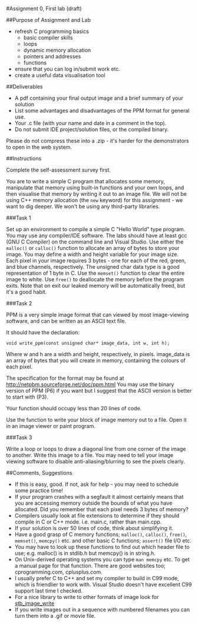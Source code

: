 #Assignment 0, First lab (draft)

##Purpose of Assignment and Lab

* refresh C programming basics
  * basic compiler skills
  * loops
  * dynamic memory allocation
  * pointers and addresses
  * functions
* ensure that you can log in/submit work etc.
* create a useful data visualisation tool

##Deliverables

* A pdf containing your final output image and a brief summary of your solution
* List some advantages and disadvantages of the PPM format for general use.
* Your .c file (with your name and date in a comment in the top).
* Do not submit IDE project/solution files, or the compiled binary.

Please do not compress these into a .zip - it's harder for the demonstrators to
open in the web system.

##Instructions

Complete the self-assessment survey first.

You are to write a simple C program that allocates some memory, manipulate that
memory using built-in functions and your own loops, and then visualise that
memory by writing it out to an image file. We will not be using C++ memory
allocation (the `new` keyword) for this assignment - we want to dig deeper. We
won't be using any third-party libraries.

###Task 1

Set up an environment to compile a simple C "Hello World" type program. You
may use any compiler/IDE software. The labs should have at least gcc (GNU C
Compiler) on the command line and Visual Studio.
Use either the `malloc()` or `calloc()` function to allocate an array of bytes to store your image.
You may define a width and height variable for your image size.
Each pixel in your image requires 3 bytes - one for each of the red, green, and
blue channels, respectively.
The unsigned char data type is a good representation of 1 byte in C.
Use the `memset()` function to clear the entire image to white.
Use `free()` to deallocate the memory before the program exits. Note that on exit
our leaked memory will be automatically freed, but it's a good habit.

###Task 2

PPM is a very simple image format that can viewed by most image-viewing
software, and can be written as an ASCII text file.

It should have the declaration:

    void write_ppm(const unsigned char* image_data, int w, int h);

Where w and h are a width and height, respectively, in pixels. image_data is an
array of bytes that you will create in memory, containing the colours of each
pixel.

The specification for the format may be found at http://netpbm.sourceforge.net/doc/ppm.html
You may use the binary version of PPM (P6) if you want but I suggest that the ASCII
version is better to start with (P3).

Your function should occupy less than 20 lines of code.

Use the function to write your block of image memory out to a file. Open it
in an image viewer or paint program.

###Task 3

Write a loop or loops to draw a diagonal line from one corner of the image to
another.
Write this image to a file.
You may need to tell your image viewing software to disable anti-aliasing/blurring
to see the pixels clearly.

##Comments, Suggestions

* If this is easy, good. If not, ask for help - you may need to schedule some
practice time!
* If your program crashes with a segfault it almost certainly means that you
are accessing memory outside the bounds of what you have allocated. Did you
remember that each pixel needs 3 bytes of memory?
* Compilers usually look at file extensions to determine if they should compile
in C or C++ mode. i.e. main.c, rather than main.cpp.
* If your solution is over 50 lines of code, think about simplifying it.
* Have a good grasp of C memory functions; `malloc()`, `calloc()`, `free()`,
`memset()`, `memcpy()` etc. and other basic C functions; `assert()` file I/O etc.
* You may have to look up these functions to find out which header file to use;
e.g. malloc() is in stdlib.h but memcpy() is in string.h.
* On Unix-derived operating systems you can type `man memcpy` etc. To get a
manual page for that function. There are good websites too; cprogramming.com,
cplusplus.com.
* I usually prefer C to C++ and set my compiler to build in C99 mode, which is
friendlier to work with. Visual Studio doesn't have excellent C99 support last
time I checked.
* For a nice library to write to other formats of image look for [stb_image_write](https://github.com/nothings/stb/blob/master/stb_image_write.h)
* If you write images out in a sequence with numbered filenames you can turn them
into a .gif or movie file.
